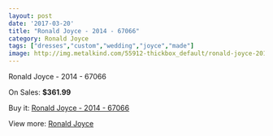 ```yaml
---
layout: post
date: '2017-03-20'
title: "Ronald Joyce - 2014 - 67066"
category: Ronald Joyce
tags: ["dresses","custom","wedding","joyce","made"]
image: http://img.metalkind.com/55912-thickbox_default/ronald-joyce-2014-67066.jpg
---
```

Ronald Joyce - 2014 - 67066

On Sales: **$361.99**
<a href="https://www.metalkind.com/en/ronald-joyce/15222-ronald-joyce-2014-67066.html"><amp-img layout="responsive" width="600" height="600" src="//img.metalkind.com/55912-thickbox_default/ronald-joyce-2014-67066.jpg" alt="Ronald Joyce - 2014 - 67066 0" /></a>
<a href="https://www.metalkind.com/en/ronald-joyce/15222-ronald-joyce-2014-67066.html"><amp-img layout="responsive" width="600" height="600" src="//img.metalkind.com/55913-thickbox_default/ronald-joyce-2014-67066.jpg" alt="Ronald Joyce - 2014 - 67066 1" /></a>
<a href="https://www.metalkind.com/en/ronald-joyce/15222-ronald-joyce-2014-67066.html"><amp-img layout="responsive" width="600" height="600" src="//img.metalkind.com/55914-thickbox_default/ronald-joyce-2014-67066.jpg" alt="Ronald Joyce - 2014 - 67066 2" /></a>
<a href="https://www.metalkind.com/en/ronald-joyce/15222-ronald-joyce-2014-67066.html"><amp-img layout="responsive" width="600" height="600" src="//img.metalkind.com/55915-thickbox_default/ronald-joyce-2014-67066.jpg" alt="Ronald Joyce - 2014 - 67066 3" /></a>
<a href="https://www.metalkind.com/en/ronald-joyce/15222-ronald-joyce-2014-67066.html"><amp-img layout="responsive" width="600" height="600" src="//img.metalkind.com/55916-thickbox_default/ronald-joyce-2014-67066.jpg" alt="Ronald Joyce - 2014 - 67066 4" /></a>

Buy it: [Ronald Joyce - 2014 - 67066](https://www.metalkind.com/en/ronald-joyce/15222-ronald-joyce-2014-67066.html "Ronald Joyce - 2014 - 67066")

View more: [Ronald Joyce](https://www.metalkind.com/en/110-ronald-joyce "Ronald Joyce")